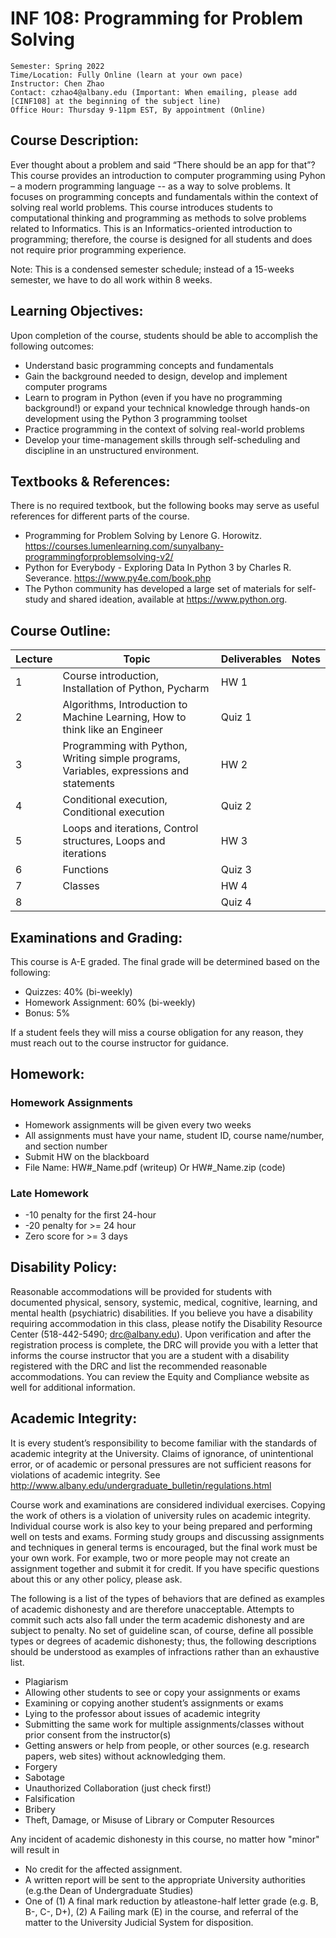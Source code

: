 # INF 108: Programming for Problem Solving

```
Semester: Spring 2022 
Time/Location: Fully Online (learn at your own pace)
Instructor: Chen Zhao
Contact: czhao4@albany.edu (Important: When emailing, please add [CINF108] at the beginning of the subject line)
Office Hour: Thursday 9-11pm EST, By appointment (Online)
```

## Course Description:

Ever thought about a problem and said “There should be an app for that”? This course provides an introduction to computer programming using Pyhon – a modern programming language -- as a way to solve problems. It focuses on programming concepts and fundamentals within the context of solving real world problems. This course introduces students to computational thinking and programming as methods to solve problems related to Informatics. This is an Informatics-oriented introduction to programming; therefore, the course is designed for all students and does not require prior programming experience.

Note: This is a condensed semester schedule; instead of a 15-weeks semester, we have to do all work within 8 weeks.

## Learning Objectives:

Upon completion of the course, students should be able to accomplish the following outcomes:
* Understand basic programming concepts and fundamentals
* Gain the background needed to design, develop and implement computer programs
* Learn to program in Python (even if you have no programming background!) or expand your technical knowledge through hands-on development using the Python 3 programming toolset
* Practice programming in the context of solving real-world problems
* Develop your time-management skills through self-scheduling and discipline in an unstructured environment.

## Textbooks & References:

There is no required textbook, but the following books may serve as useful references for different parts of the course.
* Programming for Problem Solving by Lenore G. Horowitz. https://courses.lumenlearning.com/sunyalbany-programmingforproblemsolving-v2/
* Python for Everybody - Exploring Data In Python 3 by Charles R. Severance. https://www.py4e.com/book.php
* The Python community has developed a large set of materials for self-study and shared ideation, available at https://www.python.org.


## Course Outline:

| Lecture 	| Topic                                                                                   	| Deliverables               	| Notes 	|
|---------	|------------------------------------------------------------------------------------------	|---------------------------	|-------	|
| 1       	| Course introduction, Installation of Python, Pycharm                                     	|     HW 1                    |       	|
| 2       	| Algorithms, Introduction to Machine Learning, How to think like an Engineer              	|     Quiz 1    	            |       	|
| 3       	| Programming with Python, Writing simple programs, Variables, expressions and statements  	|     HW 2                 	  |       	|
| 4       	| Conditional execution, Conditional execution                                            	|     Quiz 2             	    |       	|
| 5       	| Loops and iterations, Control structures, Loops and iterations                           	|     HW 3          	        |       	|
| 6       	| Functions                                                                               	|     Quiz 3                 	|       	|
| 7       	| Classes                                                                                   |     HW 4             	      |       	|
| 8       	|                                                                                           |     Quiz 4             	    |       	|

## Examinations and Grading:
This course is A-E graded. The final grade will be determined based on the following:
* Quizzes: 40% (bi-weekly)
* Homework Assignment: 60% (bi-weekly)
* Bonus: 5%

If a student feels they will miss a course obligation for any reason, they must reach out to the course instructor for guidance.

## Homework:
### Homework Assignments
* Homework assignments will be given every two weeks
* All assignments must have your name, student ID, course name/number, and section number
* Submit HW on the blackboard
* File Name: HW#_Name.pdf (writeup) Or HW#_Name.zip (code)

### Late Homework
* -10 penalty for the first 24-hour
* -20 penalty for >= 24 hour
* Zero score for >= 3 days

## Disability Policy:
Reasonable accommodations will be provided for students with documented physical, sensory, systemic, medical, cognitive, learning, and mental health (psychiatric) disabilities. If you believe you have a disability requiring accommodation in this class, please notify the Disability Resource Center (518-442-5490; drc@albany.edu). Upon verification and after the registration process is complete, the DRC will provide you with a letter that informs the course instructor that you are a student with a disability registered with the DRC and list the recommended reasonable accommodations. You can review the Equity and Compliance website as well for additional information.

## Academic Integrity:
It is every student’s responsibility to become familiar with the standards of academic integrity at the University. Claims of ignorance, of unintentional error, or of academic or personal pressures are not sufficient reasons for violations of academic integrity. See http://www.albany.edu/undergraduate_bulletin/regulations.html

Course work and examinations are considered individual exercises. Copying the work of others is a violation of university rules on academic integrity. Individual course work is also key to your being prepared and performing well on tests and exams. Forming study groups and discussing assignments and techniques in general terms is encouraged, but the final work must be your own work. For example, two or more people may not create an assignment together and submit it for credit. If you have specific questions about this or any other policy, please ask.

The following is a list of the types of behaviors that are defined as examples of academic dishonesty and are therefore unacceptable. Attempts to commit such acts also fall under the term academic dishonesty and are subject to penalty. No set of guideline scan, of course, define all possible types or degrees of academic dishonesty; thus, the following descriptions should be understood as examples of infractions rather than an exhaustive list.
* Plagiarism
* Allowing other students to see or copy your assignments or exams
* Examining or copying another student’s assignments or exams
* Lying to the professor about issues of academic integrity
* Submitting the same work for multiple assignments/classes without prior consent from the instructor(s)
* Getting answers or help from people, or other sources (e.g. research papers, web sites) without acknowledging them. 
* Forgery
* Sabotage
* Unauthorized Collaboration (just check first!)
* Falsification
* Bribery
* Theft, Damage, or Misuse of Library or Computer Resources

Any incident of academic dishonesty in this course, no matter how "minor" will result in
* No credit for the affected assignment. 
* A written report will be sent to the appropriate University authorities (e.g.the Dean of Undergraduate Studies) 
* One of (1) A final mark reduction by atleastone-half letter grade (e.g. B, B-, C-, D+), (2) A Failing mark (E) in the course, and referral of the matter to the University Judicial System for disposition.








